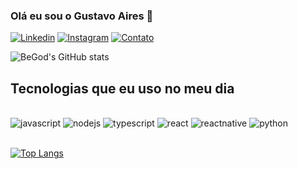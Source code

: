 ### Olá eu sou o Gustavo Aires 👋

[![Linkedin](https://img.shields.io/badge/LinkedIn-0077B5?style=for-the-badge&logo=linkedin&logoColor=white)](https://www.linkedin.com/in/gustavo-acm/) [![Instagram](https://img.shields.io/badge/Instagram-E4405F?style=for-the-badge&logo=instagram&logoColor=white)](https://www.instagram.com/gustavo_aires_cavalcanti/) [![Contato](https://img.shields.io/badge/Gmail-D14836?style=for-the-badge&logo=gmail&logoColor=white)](mailto:b3g0o0d@gmail.com?subject=&body=)

![BeGod's GitHub stats](https://github-readme-stats.vercel.app/api?username=tfhgzeo&theme=dracula&show_icons=true) 

## Tecnologias que eu uso no meu dia
<div style="display: inline_block"><br/>
   <img  aling="center" alt="javascript" src="https://img.shields.io/badge/JavaScript-323330?style=for-the-badge&logo=javascript&logoColor=F7DF1E" /> 
   <img  aling="center" alt="nodejs" src="https://img.shields.io/badge/Node.js-43853D?style=for-the-badge&logo=node.js&logoColor=white" /> 
   <img  aling="center" alt="typescript" src="https://img.shields.io/badge/TypeScript-007ACC?style=for-the-badge&logo=typescript&logoColor=white" /> 
   <img aling="center" alt="react" src="https://img.shields.io/badge/React-20232A?style=for-the-badge&logo=react&logoColor=61DAFB"  /> 
   <img aling="center" alt="reactnative" src="https://img.shields.io/badge/React_Native-20232A?style=for-the-badge&logo=react&logoColor=61DAFB"  /> 
   <img aling="center" alt="python" src="https://img.shields.io/badge/Python-14354C?style=for-the-badge&logo=python&logoColor=white"  />
</div><br/>

[![Top Langs](https://github-readme-stats.vercel.app/api/top-langs/?username=tfhgzeo&theme=dracula)](https://github.com/tfhgzeo/github-readme-stats)
